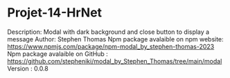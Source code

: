 # Projet-14-HrNet

Description: Modal with dark background and close button to display a message
Author: Stephen Thomas
Npm package avalaible on npm website: https://www.npmjs.com/package/npm-modal_by_stephen-thomas-2023
Npm package avalaible on GitHub : https://github.com/stepheniki/modal_by_Stephen_Thomas/tree/main/modal
Version : 0.0.8
